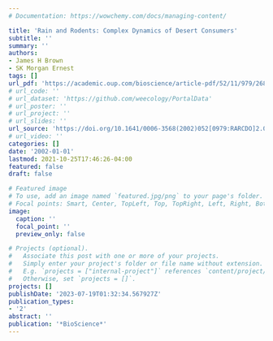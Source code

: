```yaml
---
# Documentation: https://wowchemy.com/docs/managing-content/

title: 'Rain and Rodents: Complex Dynamics of Desert Consumers'
subtitle: ''
summary: ''
authors:
- James H Brown
- SK Morgan Ernest
tags: []
url_pdf: 'https://academic.oup.com/bioscience/article-pdf/52/11/979/26892114/52-11-979.pdf'
# url_code: ''
# url_dataset: 'https://github.com/weecology/PortalData'
# url_poster: ''
# url_project: ''
# url_slides: ''
url_source: 'https://doi.org/10.1641/0006-3568(2002)052[0979:RARCDO]2.0.CO;2'
# url_video: ''
categories: []
date: '2002-01-01'
lastmod: 2021-10-25T17:46:26-04:00
featured: false
draft: false

# Featured image
# To use, add an image named `featured.jpg/png` to your page's folder.
# Focal points: Smart, Center, TopLeft, Top, TopRight, Left, Right, BottomLeft, Bottom, BottomRight.
image:
  caption: ''
  focal_point: ''
  preview_only: false

# Projects (optional).
#   Associate this post with one or more of your projects.
#   Simply enter your project's folder or file name without extension.
#   E.g. `projects = ["internal-project"]` references `content/project/deep-learning/index.md`.
#   Otherwise, set `projects = []`.
projects: []
publishDate: '2023-07-19T01:32:34.567927Z'
publication_types:
- '2'
abstract: ''
publication: '*BioScience*'
---
```

